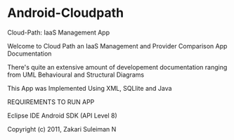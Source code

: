 Android-Cloudpath
=================

Cloud-Path: IaaS Management App

Welcome to Cloud Path an IaaS Management and Provider Comparison App
Documentation

There's quite an extensive amount of developement documentation ranging from UML Behavioural and Structural Diagrams

This App was Implemented Using XML, SQLlite and Java


REQUIREMENTS TO RUN APP

Eclipse IDE
Android SDK (API Level 8)

Copyright (c) 2011, Zakari Suleiman N


